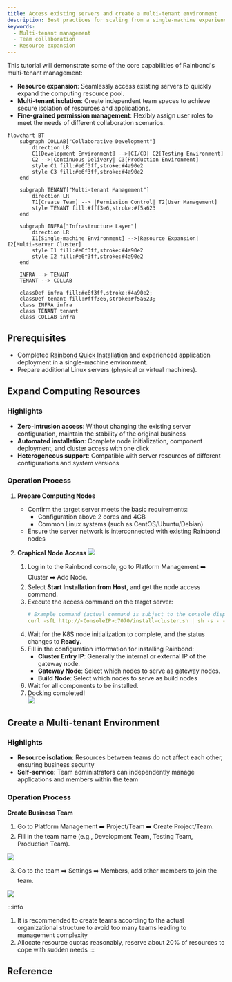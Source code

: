 ```yaml
---
title: Access existing servers and create a multi-tenant environment
description: Best practices for scaling from a single-machine experience to multi-server, multi-team collaboration
keywords:
  - Multi-tenant management
  - Team collaboration
  - Resource expansion
---
```


This tutorial will demonstrate some of the core capabilities of Rainbond's multi-tenant management:

- **Resource expansion**: Seamlessly access existing servers to quickly expand the computing resource pool.
- **Multi-tenant isolation**: Create independent team spaces to achieve secure isolation of resources and applications.
- **Fine-grained permission management**: Flexibly assign user roles to meet the needs of different collaboration scenarios.

```mermaid
flowchart BT
    subgraph COLLAB["Collaborative Development"]
        direction LR
        C1[Development Environment] -->|CI/CD| C2[Testing Environment]
        C2 -->|Continuous Delivery| C3[Production Environment]
        style C1 fill:#e6f3ff,stroke:#4a90e2
        style C3 fill:#e6f3ff,stroke:#4a90e2
    end

    subgraph TENANT["Multi-tenant Management"]
        direction LR
        T1[Create Team] --> |Permission Control| T2[User Management]
        style TENANT fill:#fff3e6,stroke:#f5a623
    end

    subgraph INFRA["Infrastructure Layer"]
        direction LR
        I1[Single-machine Environment] -->|Resource Expansion| I2[Multi-server Cluster]
        style I1 fill:#e6f3ff,stroke:#4a90e2
        style I2 fill:#e6f3ff,stroke:#4a90e2
    end

    INFRA --> TENANT
    TENANT --> COLLAB

    classDef infra fill:#e6f3ff,stroke:#4a90e2;
    classDef tenant fill:#fff3e6,stroke:#f5a623;
    class INFRA infra
    class TENANT tenant
    class COLLAB infra
```

## Prerequisites

- Completed [Rainbond Quick Installation](/docs/quick-start/quick-install) and experienced application deployment in a single-machine environment.
- Prepare additional Linux servers (physical or virtual machines).

## Expand Computing Resources

### Highlights

- **Zero-intrusion access**: Without changing the existing server configuration, maintain the stability of the original business
- **Automated installation**: Complete node initialization, component deployment, and cluster access with one click
- **Heterogeneous support**: Compatible with server resources of different configurations and system versions

### Operation Process

1. **Prepare Computing Nodes**
    - Confirm the target server meets the basic requirements:
        - Configuration above 2 cores and 4GB
        - Common Linux systems (such as CentOS/Ubuntu/Debian)
    - Ensure the server network is interconnected with existing Rainbond nodes

2. **Graphical Node Access**
    ![](/docs/tutorial/docking-selfhost/install-selfhost.png)
    1. Log in to the Rainbond console, go to Platform Management ➡️ Cluster ➡️ Add Node.
    2. Select **Start Installation from Host**, and get the node access command.
    3. Execute the access command on the target server:
        ```yaml
        # Example command (actual command is subject to the console display)
        curl -sfL http://<ConsoleIP>:7070/install-cluster.sh | sh -s - --rbd-url http://<ConsoleIP>:7070  --etcd --control-plane --worker --token <TOKEN> --mirror cn
    4. Wait for the K8S node initialization to complete, and the status changes to **Ready**.
    5. Fill in the configuration information for installing Rainbond:
        - **Cluster Entry IP**: Generally the internal or external IP of the gateway node.
        - **Gateway Node**: Select which nodes to serve as gateway nodes.
        - **Build Node**: Select which nodes to serve as build nodes
    6. Wait for all components to be installed.
    7. Docking completed!\
        ![](/docs/tutorial/docking-selfhost/docking-rainbond.png)

## Create a Multi-tenant Environment

### Highlights

- **Resource isolation**: Resources between teams do not affect each other, ensuring business security
- **Self-service**: Team administrators can independently manage applications and members within the team

### Operation Process

**Create Business Team**

1. Go to Platform Management ➡️ Project/Team ➡️ Create Project/Team.
2. Fill in the team name (e.g., Development Team, Testing Team, Production Team).

![](/docs/tutorial/docking-selfhost/create-team.png)

3. Go to the team ➡️ Settings ➡️ Members, add other members to join the team.

![](/docs/tutorial/docking-selfhost/invite-member.png)

:::info

1. It is recommended to create teams according to the actual organizational structure to avoid too many teams leading to management complexity
2. Allocate resource quotas reasonably, reserve about 20% of resources to cope with sudden needs
    :::

## Reference
